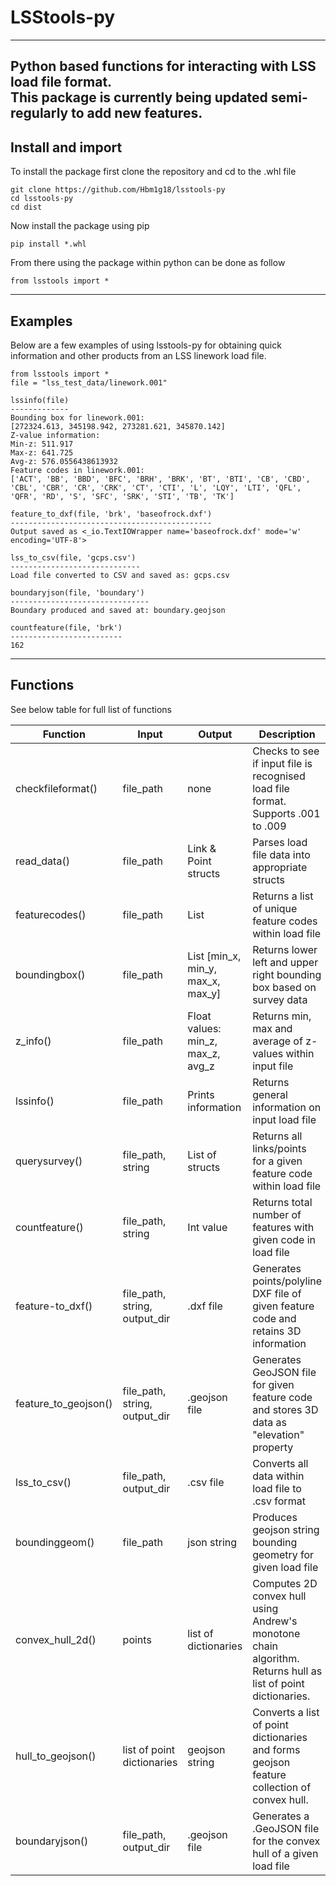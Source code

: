 # LSStools-py
---
Python based functions for interacting with LSS load file format.  
This package is currently being updated semi-regularly to add new features.
---
## Install and import
To install the package first clone the repository and cd to the .whl file
```
git clone https://github.com/Hbm1g18/lsstools-py  
cd lsstools-py  
cd dist  
```  
Now install the package using pip  
```
pip install *.whl
```  
From there using the package within python can be done as follow  
```
from lsstools import *
```
---
## Examples  
Below are a few examples of using lsstools-py for obtaining quick information and other products from an LSS linework load file.  
  
```
from lsstools import *  
file = "lss_test_data/linework.001"
```
```
lssinfo(file)  
-------------
Bounding box for linework.001:
[272324.613, 345198.942, 273281.621, 345870.142]
Z-value information:
Min-z: 511.917
Max-z: 641.725
Avg-z: 576.0556438613932
Feature codes in linework.001:
['ACT', 'BB', 'BBD', 'BFC', 'BRH', 'BRK', 'BT', 'BTI', 'CB', 'CBD', 'CBL', 'CBR', 'CR', 'CRK', 'CT', 'CTI', 'L', 'LQY', 'LTI', 'QFL', 'QFR', 'RD', 'S', 'SFC', 'SRK', 'STI', 'TB', 'TK']

feature_to_dxf(file, 'brk', 'baseofrock.dxf')
---------------------------------------------
Output saved as <_io.TextIOWrapper name='baseofrock.dxf' mode='w' encoding='UTF-8'>

lss_to_csv(file, 'gcps.csv')
-----------------------------
Load file converted to CSV and saved as: gcps.csv

boundaryjson(file, 'boundary')
-------------------------------
Boundary produced and saved at: boundary.geojson

countfeature(file, 'brk')
-------------------------
162
```
---
## Functions  
See below table for full list of functions  

| Function | Input | Output | Description |
|----------|-------|--------|-------------|
|checkfileformat()|file_path|none|Checks to see if input file is recognised load file format. Supports .001 to .009|
|read_data()|file_path|Link & Point structs|Parses load file data into appropriate structs|
|featurecodes()|file_path|List|Returns a list of unique feature codes within load file|
|boundingbox()|file_path|List [min_x, min_y, max_x, max_y]|Returns lower left and upper right bounding box based on survey data|
|z_info()|file_path|Float values: min_z, max_z, avg_z|Returns min, max and average of z-values within input file|
|lssinfo()|file_path|Prints information|Returns general information on input load file|
|querysurvey()|file_path, string|List of structs|Returns all links/points for a given feature code within load file|
|countfeature()|file_path, string|Int value|Returns total number of features with given code in load file|
|feature-to_dxf()|file_path, string, output_dir|.dxf file|Generates points/polyline DXF file of given feature code and retains 3D information|
|feature_to_geojson()|file_path, string, output_dir|.geojson file|Generates GeoJSON file for given feature code and stores 3D data as "elevation" property|
|lss_to_csv()|file_path, output_dir|.csv file|Converts all data within load file to .csv format|
|boundinggeom()|file_path|json string|Produces geojson string bounding geometry for given load file|
|convex_hull_2d()|points|list of dictionaries|Computes 2D convex hull using Andrew's monotone chain algorithm. Returns hull as list of point dictionaries.|
|hull_to_geojson()|list of point dictionaries|geojson string|Converts a list of point dictionaries and forms geojson feature collection of convex hull.|
|boundaryjson()|file_path, output_dir|.geojson file|Generates a .GeoJSON file for the convex hull of a given load file|
